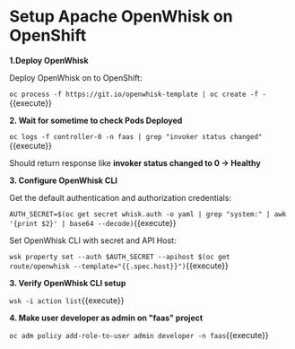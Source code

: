 # Setup Apache OpenWhisk on OpenShift

**1.Deploy OpenWhisk**

Deploy OpenWhisk on to OpenShift:

``oc process -f https://git.io/openwhisk-template | oc create -f -``{{execute}}

**2. Wait for sometime to check Pods Deployed**

``oc logs -f controller-0 -n faas | grep "invoker status changed"``{{execute}}

Should return response like **invoker status changed to 0 -> Healthy**

**3. Configure OpenWhisk CLI**

Get the default authentication and authorization credentials:

``AUTH_SECRET=$(oc get secret whisk.auth -o yaml | grep "system:" | awk '{print $2}' | base64 --decode)``{{execute}}

Set OpenWhisk CLI with secret and API Host:

``wsk property set --auth $AUTH_SECRET --apihost $(oc get route/openwhisk --template="{{.spec.host}}")``{{execute}}

**3. Verify OpenWhisk CLI setup**

``wsk -i action list``{{execute}}

**4. Make user developer as admin on "faas" project**

``oc adm policy add-role-to-user admin developer -n faas``{{execute}}
